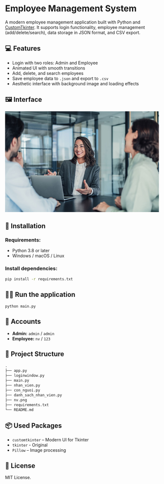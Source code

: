 # Employee Management System

A modern employee management application built with Python and [CustomTkinter](https://github.com/TomSchimansky/CustomTkinter). It supports login functionality, employee management (add/delete/search), data storage in JSON format, and CSV export.

## 💻 Features

- Login with two roles: Admin and Employee
- Animated UI with smooth transitions
- Add, delete, and search employees
- Save employee data to `.json` and export to `.csv`
- Aesthetic interface with background image and loading effects

## 🖼 Interface
![Demo](nv.png)

## 🚀 Installation

### Requirements:
- Python 3.8 or later
- Windows / macOS / Linux

### Install dependencies:

```bash
pip install -r requirements.txt
```

## 🏃‍♂️ Run the application

```bash
python main.py
```

## 👤 Accounts

- **Admin:** `admin` / `admin`
- **Employee:** `nv` / `123`

## 📁 Project Structure

```
.
├── app.py
├── loginwindow.py
├── main.py
├── nhan_vien.py
├── con_nguoi.py
├── danh_sach_nhan_vien.py
├── nv.png
├── requirements.txt
└── README.md
```

## 📦 Used Packages

- `customtkinter` – Modern UI for Tkinter
- `tkinter` - Original
- `Pillow` – Image processing

## 📜 License

MIT License.
